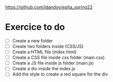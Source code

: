 https://github.com/ldandoy/epita_spring22

# Exercice to do

- [ ] Create a new folder
- [ ] Create two folders inside (CSS/JS)
- [ ] Create a HTML file (index.html)
- [ ] Create a CSS file inside css folder (main.css)
- [ ] Create a JS file inside js folder (main.js)
- [ ] Create a div inside the index.js
- [ ] Add the style to create a red square for the div
